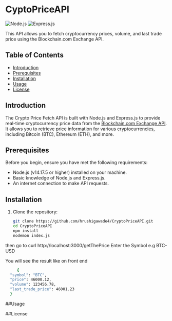 # CyptoPriceAPI


![Node.js](https://img.shields.io/badge/Node.js-v14.17.5-green)
![Express.js](https://img.shields.io/badge/Express.js-v4.17.1-blue)

This API allows you to fetch cryptocurrency prices, volume, and last trade price using the Blockchain.com Exchange API.

## Table of Contents

- [Introduction](#introduction)
- [Prerequisites](#prerequisites)
- [Installation](#installation)
- [Usage](#usage)
- [License](#license)

## Introduction

The Crypto Price Fetch API is built with Node.js and Express.js to provide real-time cryptocurrency price data from the [Blockchain.com Exchange API](https://api.blockchain.com/v3/exchange/). It allows you to retrieve price information for various cryptocurrencies, including Bitcoin (BTC), Ethereum (ETH), and more.

## Prerequisites

Before you begin, ensure you have met the following requirements:

- Node.js (v14.17.5 or higher) installed on your machine.
- Basic knowledge of Node.js and Express.js.
- An internet connection to make API requests.

## Installation

1. Clone the repository:

   ```bash
   git clone https://github.com/hrushigawade4/CryptoPriceAPI.git
   cd CryptoPriceAPI
   npm install
   nodemon index.js
   ```

  then go to curl http://localhost:3000/getThePrice
  Enter the Symbol e.g BTC-USD

  You will see the result like on front end 
  ```bash
       {
    "symbol": "BTC",
    "price": 46000.12,
    "volume": 123456.78,
    "last_trade_price": 46001.23
    }
```


##Usage


##License

